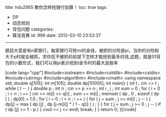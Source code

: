 title: hdu2955 教你怎样抢银行划算！
toc: true
tags:
  - DP
  - 动态规划
  - 背包问题
categories:
  - 算法竞赛
id: 998
date: 2012-03-10 23:53:37
---

题目大意是有n家银行，每家银行可抢mi的金钱，被抓的分险是pi，当你的分险和大于p时就会被抓，求你在不被抓的前提下怎样才能抢到最多的钱,这题，就是01背包的小数形式，我们可以用pi表示抢到i金币时的最大逃脱率

[code lang="cpp"]
#include&lt;iostream&gt;
 #include&lt;cstdlib&gt;
 #include&lt;cstdio&gt;
 #include&lt;cstring&gt;
 #include&lt;algorithm&gt;
 #include&lt;cmath&gt;
 using namespace std;
 double q[105];
 int m[105];
 double dp[10005];
 int main()
 {
     int t ;
     cin &gt;&gt; t ;
     while ( t -- )
     {
         double p ;
         int n ;
         cin &gt;&gt; p &gt;&gt; n ;
         int i , j ;
         int sum = 0 ;
         for ( i = 0 ; i &lt; n ; i ++ )
             cin &gt;&gt; m[i] &gt;&gt; q[i] , sum += m[i] ;
         memset ( dp , 0 , sizeof ( dp ) ) ;
         dp[0] = 1.0 ;
         for ( i = 0 ; i &lt; n ; i ++ )
         {
             for ( j = sum ; j &gt;= m[i] ; j -- )
             {
                 dp[j] = max ( dp [j] , dp [j-m[i]] * ( 1 - q[i] ) ) ;
             }
         }
         for ( j = sum ;  j &gt;= 0 ; j -- )
             if ( dp [j] &gt;= 1 - p )
             {
                 cout &lt;&lt; j &lt;&lt; endl;
                 break;
             }
     }
     return 0;
 }[/code]